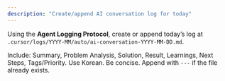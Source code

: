 ```yaml
---
description: "Create/append AI conversation log for today"
---
```


Using the **Agent Logging Protocol**, create or append today’s log at
`.cursor/logs/YYYY-MM/auto/ai-conversation-YYYY-MM-DD.md`.

Include: Summary, Problem Analysis, Solution, Result, Learnings, Next Steps, Tags/Priority.
Use Korean. Be concise. Append with `---` if the file already exists.
